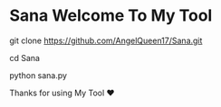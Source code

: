 # Sana Welcome To My Tool


git clone https://github.com/AngelQueen17/Sana.git

cd Sana

python sana.py


Thanks for using My Tool ❤
